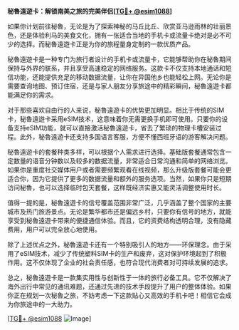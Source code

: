 **秘魯遠遊卡：解锁南美之旅的完美伴侣[[TG💪+ @esim1088](https://t.me/s/esim1088)]**

如果你计划前往秘魯，无论是为了探索神秘的马丘比丘、欣赏亚马逊雨林的壮丽景色，还是体验利马的美食文化，拥有一张适合当地的手机卡或流量卡绝对是必不可少的选择。而秘魯遠遊卡正是为你的旅程量身定制的一款优质产品。

秘魯遠遊卡是一种专门为旅行者设计的手机卡或流量卡，它能够帮助你在秘魯期间保持与外界的联系，并且享受高速稳定的网络服务。这款卡不仅支持本地通话和短信功能，还能提供充足的移动数据流量，让你在异国他乡也能轻松上网。无论你是需要查询地图、预订住宿，还是与家人朋友分享旅途中的精彩瞬间，秘魯遠遊卡都能满足你的需求。

对于那些喜欢自由行的人来说，秘魯遠遊卡的优势更加明显。相比于传统的SIM卡，秘魯遠遊卡采用eSIM技术，这意味着你无需更换手机即可使用。只要你的设备支持eSIM功能，就可以直接激活秘魯遠遊卡，省去了繁琐的物理卡槽安装过程。此外，秘魯遠遊卡还支持多国语言客服，方便不懂西班牙语的游客解决问题。

秘魯遠遊卡的套餐种类多样，可以根据个人需求进行选择。基础版套餐通常包含一定数量的语音分钟数以及较多的数据流量，非常适合日常沟通和简单的网络浏览。如果你是重度社交媒体用户或者需要频繁观看在线视频，那么升级版套餐可能会更适合你，因为它提供了更多的数据流量和额外的服务选项。当然，如果你只是短期访问秘魯，也可以选择临时包天套餐，这样既经济实惠又能灵活调整使用时长。

值得一提的是，秘魯遠遊卡的信号覆盖范围非常广泛，几乎涵盖了整个国家的主要城市及热门旅游景点。无论是繁华都市还是偏远乡村，只要你有信号的地方，就能享受到秘魯遠遊卡带来的便捷通信体验。而且，它的资费结构透明合理，没有隐藏费用，用户可以完全放心地使用。

除了上述优点之外，秘魯遠遊卡还有一个特别吸引人的地方——环保理念。由于采用了eSIM技术，减少了传统塑料SIM卡的生产和废弃，这对保护环境起到了积极作用。这不仅体现了企业的社会责任感，也符合现代消费者对可持续发展的追求。

总之，秘魯遠遊卡是一款集实用性与创新性于一体的旅行必备工具。它不仅解决了海外出行中常见的通讯难题，还通过先进的技术手段提升了用户的整体体验。如果你正在规划一次秘魯之旅，不妨考虑一下这款贴心又高效的手机卡吧！相信它会成为你旅途中的一大助力。

[[TG💪+ @esim1088](https://t.me/s/esim1088) ![Image](https://i.postimg.cc/4NQfJmqS/Snipaste-2025-05-13-00-14-12.png)]